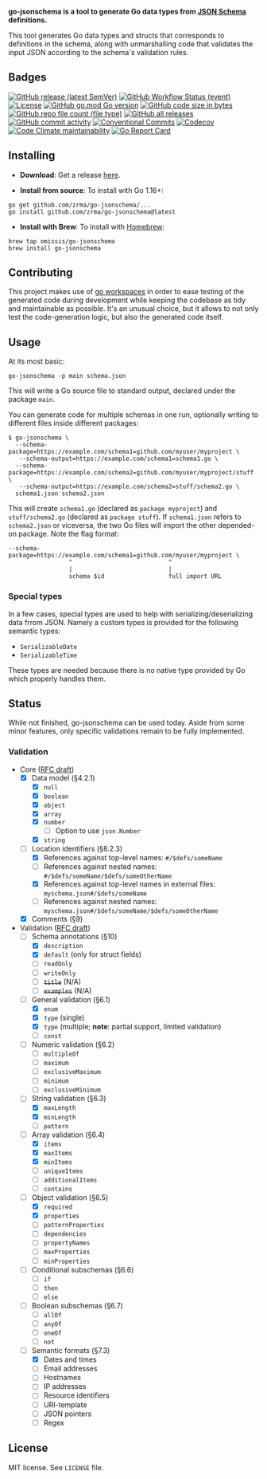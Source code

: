 **go-jsonschema is a tool to generate Go data types from [JSON Schema](http://json-schema.org/) definitions.**

This tool generates Go data types and structs that corresponds to definitions in the schema,
along with unmarshalling code that validates the input JSON according to the schema's validation rules.

## Badges

[![GitHub release (latest SemVer)](https://img.shields.io/github/v/release/omissis/go-jsonschema?style=flat)](https://github.com/omissis/go-jsonschema/releases/latest)
[![GitHub Workflow Status (event)](https://img.shields.io/github/actions/workflow/status/omissis/go-jsonschema/development.yaml?style=flat)](https://github.com/omissis/go-jsonschema/actions?workflow=development)
[![License](https://img.shields.io/github/license/omissis/go-jsonschema?style=flat)](/LICENSE.md)
[![GitHub go.mod Go version](https://img.shields.io/github/go-mod/go-version/omissis/go-jsonschema?style=flat)](https://tip.golang.org/doc/go1.21)
[![GitHub code size in bytes](https://img.shields.io/github/languages/code-size/omissis/go-jsonschema?style=flat)](https://github.com/omissis/go-jsonschema)
[![GitHub repo file count (file type)](https://img.shields.io/github/directory-file-count/omissis/go-jsonschema?style=flat)](https://github.com/omissis/go-jsonschema)
[![GitHub all releases](https://img.shields.io/github/downloads/omissis/go-jsonschema/total?style=flat)](https://github.com/omissis/go-jsonschema)
[![GitHub commit activity](https://img.shields.io/github/commit-activity/y/omissis/go-jsonschema?style=flat)](https://github.com/omissis/go-jsonschema/commits)
[![Conventional Commits](https://img.shields.io/badge/Conventional%20Commits-1.0.0-yellow.svg?style=flat)](https://conventionalcommits.org)
[![Codecov](https://img.shields.io/codecov/c/gh/omissis/go-jsonschema?style=flat&token=lPWlXd3MVK)](https://codecov.io/gh/omissis/go-jsonschema)
[![Code Climate maintainability](https://img.shields.io/codeclimate/maintainability/omissis/go-jsonschema?style=flat)](https://codeclimate.com/github/omissis/go-jsonschema)
[![Go Report Card](https://goreportcard.com/badge/github.com/omissis/go-jsonschema)](https://goreportcard.com/report/github.com/omissis/go-jsonschema)

## Installing

* **Download**: Get a release [here](https://github.com/zrma/go-jsonschema/releases).

* **Install from source**: To install with Go 1.16+:

```shell
go get github.com/zrma/go-jsonschema/...
go install github.com/zrma/go-jsonschema@latest
```

* **Install with Brew**: To install with [Homebrew](https://brew.sh):

```shell
brew tap omissis/go-jsonschema
brew install go-jsonschema
```

## Contributing

This project makes use of [go workspaces](https://go.dev/ref/mod#workspaces) in order to ease testing of the
generated code during development while keeping the codebase as tidy and maintainable as possible.
It's an unusual choice, but it allows to not only test the code-generation logic, but also the generated code itself.

## Usage

At its most basic:

```shell
go-jsonschema -p main schema.json
```

This will write a Go source file to standard output, declared under the package `main`.

You can generate code for multiple schemas in one run, optionally writing to different files inside different packages:

```shell
$ go-jsonschema \
  --schema-package=https://example.com/schema1=github.com/myuser/myproject \
   --schema-output=https://example.com/schema1=schema1.go \
  --schema-package=https://example.com/schema2=github.com/myuser/myproject/stuff \
   --schema-output=https://example.com/schema2=stuff/schema2.go \
  schema1.json schema2.json
```

This will create `schema1.go` (declared as `package myproject`) and `stuff/schema2.go` (declared as `package stuff`).
If `schema1.json` refers to `schema2.json` or viceversa, the two Go files will import the other depended-on package.
Note the flag format:

```text
--schema-package=https://example.com/schema1=github.com/myuser/myproject \
                 ^                           ^
                 |                           |
                 schema $id                  full import URL
```

### Special types

In a few cases, special types are used to help with serializing/deserializing
data frrom JSON. Namely a custom types is provided for the following semantic
types:

* `SerializableDate`
* `SerializableTime`

These types are needed because there is no native type provided by Go which
properly handles them.

## Status

While not finished, go-jsonschema can be used today. Aside from some minor features,
only specific validations remain to be fully implemented.

### Validation

* Core ([RFC draft](http://json-schema.org/latest/json-schema-core.html))
  * [x] Data model (§4.2.1)
    * [x] `null`
    * [x] `boolean`
    * [x] `object`
    * [x] `array`
    * [x] `number`
      * [ ] Option to use `json.Number`
    * [x] `string`
  * [ ] Location identifiers (§8.2.3)
    * [x] References against top-level names: `#/$defs/someName`
    * [ ] References against nested names: `#/$defs/someName/$defs/someOtherName`
    * [x] References against top-level names in external files: `myschema.json#/$defs/someName`
    * [ ] References against nested names: `myschema.json#/$defs/someName/$defs/someOtherName`
  * [x] Comments (§9)
* Validation ([RFC draft](http://json-schema.org/latest/json-schema-validation.html))
  * [ ] Schema annotations (§10)
    * [x] `description`
    * [x] `default` (only for struct fields)
    * [ ] `readOnly`
    * [ ] `writeOnly`
    * [ ] ~~`title`~~ (N/A)
    * [ ] ~~`examples`~~ (N/A)
  * [ ] General validation (§6.1)
    * [x] `enum`
    * [x] `type` (single)
    * [x] `type` (multiple; **note**: partial support, limited validation)
    * [ ] `const`
  * [ ] Numeric validation (§6.2)
    * [ ] `multipleOf`
    * [ ] `maximum`
    * [ ] `exclusiveMaximum`
    * [ ] `minimum`
    * [ ] `exclusiveMinimum`
  * [ ] String validation (§6.3)
    * [X] `maxLength`
    * [X] `minLength`
    * [ ] `pattern`
  * [ ] Array validation (§6.4)
    * [X] `items`
    * [x] `maxItems`
    * [x] `minItems`
    * [ ] `uniqueItems`
    * [ ] `additionalItems`
    * [ ] `contains`
  * [ ] Object validation (§6.5)
    * [x] `required`
    * [x] `properties`
    * [ ] `patternProperties`
    * [ ] `dependencies`
    * [ ] `propertyNames`
    * [ ] `maxProperties`
    * [ ] `minProperties`
  * [ ] Conditional subschemas (§6.6)
    * [ ] `if`
    * [ ] `then`
    * [ ] `else`
  * [ ] Boolean subschemas (§6.7)
    * [ ] `allOf`
    * [ ] `anyOf`
    * [ ] `oneOf`
    * [ ] `not`
  * [ ] Semantic formats (§7.3)
    * [x] Dates and times
    * [ ] Email addresses
    * [ ] Hostnames
    * [ ] IP addresses
    * [ ] Resource identifiers
    * [ ] URI-template
    * [ ] JSON pointers
    * [ ] Regex

## License

MIT license. See `LICENSE` file.
